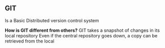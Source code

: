 ## GIT
Is a Basic Distributed version control system

**How is GIT different from others?**
 GIT takes a snapshot of changes in its local repository
 Even if the central repository goes down, a copy can be retrieved from the local
